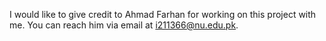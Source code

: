 I would like to give credit to Ahmad Farhan for working on this project with me. You can reach him via email at i211366@nu.edu.pk.
